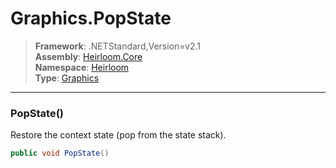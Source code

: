 # Graphics.PopState

> **Framework**: .NETStandard,Version=v2.1  
> **Assembly**: [Heirloom.Core][0]  
> **Namespace**: [Heirloom][0]  
> **Type**: [Graphics][1]  

--------------------------------------------------------------------------------

### PopState()

Restore the context state (pop from the state stack).

```cs
public void PopState()
```

[0]: ..\Heirloom.Core.md
[1]: Heirloom.Graphics.md

